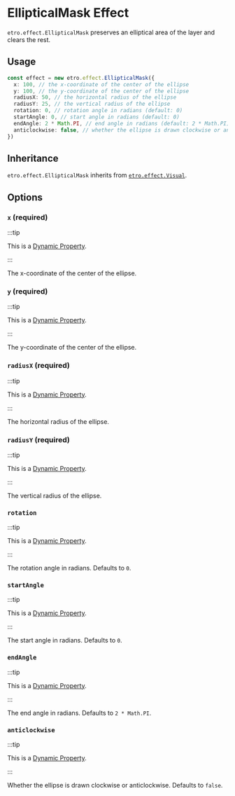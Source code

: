 # EllipticalMask Effect

`etro.effect.EllipticalMask` preserves an elliptical area of the layer and clears the rest.

## Usage

```ts
const effect = new etro.effect.EllipticalMask({
  x: 100, // the x-coordinate of the center of the ellipse
  y: 100, // the y-coordinate of the center of the ellipse
  radiusX: 50, // the horizontal radius of the ellipse
  radiusY: 25, // the vertical radius of the ellipse
  rotation: 0, // rotation angle in radians (default: 0)
  startAngle: 0, // start angle in radians (default: 0)
  endAngle: 2 * Math.PI, // end angle in radians (default: 2 * Math.PI)
  anticlockwise: false, // whether the ellipse is drawn clockwise or anticlockwise (default: false)
})
```

## Inheritance

`etro.effect.EllipticalMask` inherits from [`etro.effect.Visual`](visual).

## Options

### `x` (required)

:::tip

This is a [Dynamic Property](/docs/dynamic-properties).

:::

The x-coordinate of the center of the ellipse.

### `y` (required)

:::tip

This is a [Dynamic Property](/docs/dynamic-properties).

:::

The y-coordinate of the center of the ellipse.

### `radiusX` (required)

:::tip

This is a [Dynamic Property](/docs/dynamic-properties).

:::

The horizontal radius of the ellipse.

### `radiusY` (required)

:::tip

This is a [Dynamic Property](/docs/dynamic-properties).

:::

The vertical radius of the ellipse.

### `rotation`

:::tip

This is a [Dynamic Property](/docs/dynamic-properties).

:::

The rotation angle in radians. Defaults to `0`.

### `startAngle`

:::tip

This is a [Dynamic Property](/docs/dynamic-properties).

:::

The start angle in radians. Defaults to `0`.

### `endAngle`

:::tip

This is a [Dynamic Property](/docs/dynamic-properties).

:::

The end angle in radians. Defaults to `2 * Math.PI`.

### `anticlockwise`

:::tip

This is a [Dynamic Property](/docs/dynamic-properties).

:::

Whether the ellipse is drawn clockwise or anticlockwise. Defaults to `false`.
